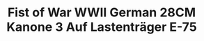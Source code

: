 ---
layout: product
title: "Fist of War WWII German 28CM Kanone 3 Auf Lastenträger E-75"
price: "5500" 
desc: "Maketa"
img_path: "/assets/img/UA72192.webp"
brand: "N/A"
available: false
special_offer: false
new: false
soon: false
cat: "010000"
subcat: "013300"
subsubcat: "0N/A"
sifra: "UA72192"
popular: false
---